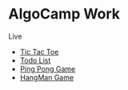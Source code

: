 # AlgoCamp Work

Live
- [Tic Tac Toe](https://react-tic-tac-toe-web.netlify.app) 
- [Todo List](https://react-todo-list-web.netlify.app)
- [Ping Pong Game](https://ping-pong-game-web.netlify.app)
- [HangMan Game](https://hangman-game-web.netlify.app)
